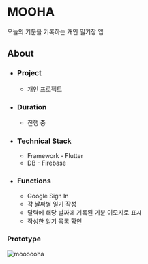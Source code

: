 # MOOHA

오늘의 기분을 기록하는 개인 일기장 앱

## About
* ### Project
  * 개인 프로젝트
* ### Duration
  * 진행 중

* ### Technical Stack
  * Framework - Flutter
  * DB - Firebase

* ### Functions
  * Google Sign In
  * 각 날짜별 일기 작성
  * 달력에 해당 날짜에 기록된 기분 이모지로 표시
  * 작성한 일기 목록 확인

### Prototype
![moooooha](https://user-images.githubusercontent.com/108703281/203540225-dc190e11-e0ea-4e9a-9556-5877f7a3965d.JPG)




